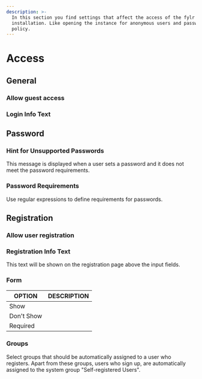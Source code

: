 ```yaml
---
description: >-
  In this section you find settings that affect the access of the fylr
  installation. Like opening the instance for anonymous users and password
  policy.
---
```


# Access

## General

### Allow guest access



### Login Info Text



## Password

### Hint for Unsupported Passwords

This message is displayed when a user sets a password and it does not meet the password requirements.

### Password Requirements

Use regular expressions to define requirements for passwords.



## Registration

### Allow user registration



### Registration Info Text

This text will be shown on the registration page above the input fields.&#x20;

### Form



| OPTION     | DESCRIPTION |
| ---------- | ----------- |
| Show       |             |
| Don't Show |             |
| Required   |             |

### Groups

Select groups that should be automatically assigned to a user who registers. Apart from these groups, users who sign up, are automatically assigned to the system group "Self-registered Users".
